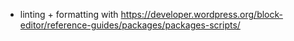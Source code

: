 - linting + formatting with https://developer.wordpress.org/block-editor/reference-guides/packages/packages-scripts/
